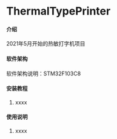 # ThermalTypePrinter

#### 介绍
2021年5月开始的热敏打字机项目

#### 软件架构
软件架构说明：STM32F103C8


#### 安装教程

1.  xxxx

#### 使用说明

1.  xxxx